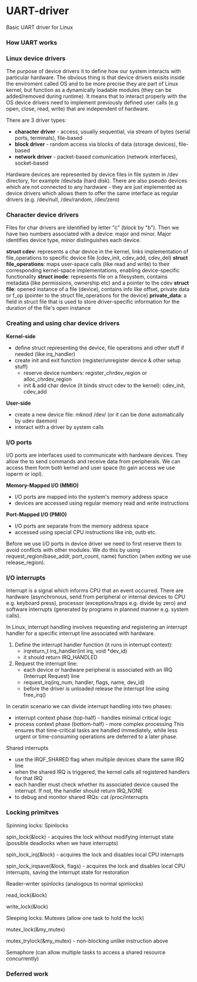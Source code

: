 # UART-driver
Basic UART driver for Linux

### How UART works

### Linux device drivers
The purpose of device drivers it to define how our system interacts with particular hardware. The obvious thing is that device drivers exisits inside the enviroment called OS and to be more precise they are part of Linux kernel, but function as a dynamically loadable modules (they can be added/removed during runtime). It means that to interact properly with the OS device drivers need to implement previously defined user calls (e.g open, close, read, write) that are independent of hardware. 

There are 3 driver types:
- **character driver** - access, usually sequential, via stream of bytes (serial ports, terminals), file-based
- **block driver** - random access via blocks of data (storage devices), file-based
- **network driver** - packet-based comunication (network interfaces), socket-based

Hardware devices are represented by device files in file system in /dev directory, for example /dev/sda (hard disk). There are also pseudo devices which are not connected to any hardware - they are just implemented as device drivers which allows them to offer the same interface as regular drivers (e.g. /dev/null, /dev/random, /dev/zero)

### Character device drivers
Files for char drivers are identified by letter "c" (block by "b"). Then we have two numbers associated with a device: major and minor. Major identifies device type, minor distinguishes each device.

**struct cdev**: represents a char device in the kernel, links implementation of file_operations to specific device file (cdev_init, cdev_add, cdev_del)
**struct file_operations**: maps user-space calls (like read and write) to their corresponding kernel-space implementations, enabling device-specific functionality
**struct inode**: represents file on a filesystem, contains metadata (like permissions, ownership etc) and a pointer to the cdev
**struct file**: opened instance of a file (device), contains info like offset, private data or f_op (pointer to the struct file_operations for the device)
**private_data**: a field in struct file that is used to store driver-specific information for the duration of the file's open instance

### Creating and using char device drivers
**Kernel-side**
- define struct representing the device, file operations and other stuff if needed (like irq_handler)
- create init and exit function (register/unregister device & other setup stuff)
  - reserve device numbers: register_chrdev_region or alloc_chrdev_region
  - init & add char device (it binds struct cdev to the kernel): cdev_init, cdev_add

**User-side**
- create a new device file: mknod /dev/<filename> <c or b> <major> <minor> (or it can be done automatically by udev daemon)
- interact with a driver by system calls

### I/O ports
I/O ports are interfaces used to communicate with hardware devices. They allow the to send commands and receive data from peripherals. We can access them form both kernel and user space (to gain access we use ioperm or iopl).

**Memory-Mapped I/O (MMIO)**
- I/O ports are mapped into the system's memory address space
- devices are accessed using regular memory read and write instructions

**Port-Mapped I/O (PMIO)**
- I/O ports are separate from the memory address space
- accessed using special CPU instructions like inb, outb etc.

Before we use I/O ports in device driver we need to first reserve them to avoid conflicts with other modules. We do this by using request_region(base_addr, port_count, name) function (when exiting we use release_region).

### I/O interrupts
Interrupt is a signal which informs CPU that an event occurred. There are hardware (asynchronous, send from peripheral or internal devices to CPU e.g. keyboard press), processor (exceptions/traps e.g. divide by zero) and software interrupts (generated by programs in planned manner e.g. system calls).

In Linux, interrupt handling involves requesting and registering an interrupt handler for a specific interrupt line associated with hardware.

1. Define the interrupt handler function (it runs in interrupt context):
   - irqreturn_t irq_handler(int irq, void *dev_id)
   - it should return IRQ_HANDLED
2. Request the interrupt line:
   - each device or hardware peripheral is associated with an IRQ (Interrupt Request) line
   - request_irq(irq_num, handler, flags, name, dev_id)
   - before the driver is unloaded release the interrupt line using free_irq()

In ceratin scenario we can divide interrupt handling into two phases:
- interrupt context phase (top-half) - handles minimal critical logic
- process context phase (bottom-half) - more complex processing
This ensures that time-critical tasks are handled immediately, while less urgent or time-consuming operations are deferred to a later phase.

Shared interrupts
- use the IRQF_SHARED flag when multiple devices share the same IRQ line
- when the shared IRQ is triggered, the kernel calls all registered handlers for that IRQ
- each handler must check whether its associated device caused the interrupt. If not, the handler should return IRQ_NONE
- to debug and monitor shared IRQs: cat /proc/interrupts

### Locking primitves
Spinning locks:
Spinlocks

spin_lock(&lock) - acquires the lock without modifying interrupt state (possible deadlocks when we have interrupts)

spin_lock_irq(&lock) - acquires the lock and disables local CPU interrupts

spin_lock_irqsave(&lock, flags) - acquires the lock and disables local CPU interrupts, saving the interrupt state for restoration

Reader-writer spinlocks (analogous to normal spinlocks)

read_lock(&lock)

write_lock(&lock)

Sleeping locks:
Mutexes (allow one task to hold the lock)

mutex_lock(&my_mutex)

mutex_trylock(&my_mutex) - non-blocking unlike instruction above

Semaphore (can allow multiple tasks to access a shared resource concurrently)

### Deferred work
